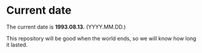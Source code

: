 # Current date

The current date is **1993.08.13.** (YYYY.MM.DD.)

This repository will be good when the world ends, so we will know how long it lasted.